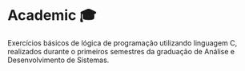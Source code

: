# Academic 🎓
Exercícios básicos de lógica de programação utilizando linguagem C, realizados durante o primeiros semestres da graduação de Análise e Desenvolvimento de Sistemas.


